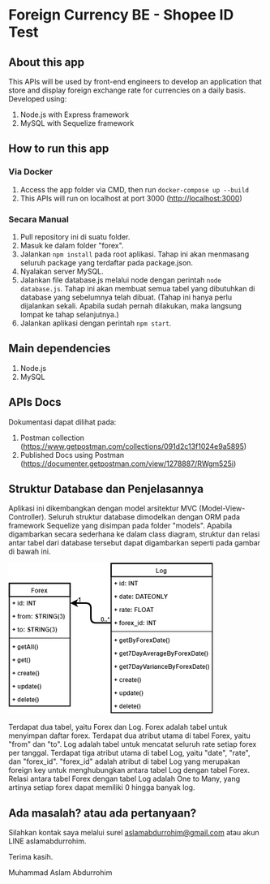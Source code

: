 # Foreign Currency BE - Shopee ID Test

## About this app
This APIs will be used by front-end engineers to develop an application that store and display foreign
exchange rate for currencies on a daily basis. Developed using:
1. Node.js with Express framework
2. MySQL with Sequelize framework

## How to run this app
### Via Docker
1. Access the app folder via CMD, then run `docker-compose up --build`
2. This APIs will run on localhost at port 3000 (<http://localhost:3000>)

### Secara Manual
1. Pull repository ini di suatu folder.
2. Masuk ke dalam folder "forex".
3. Jalankan `npm install` pada root aplikasi. Tahap ini akan menmasang seluruh package yang terdaftar pada package.json.
4. Nyalakan server MySQL.
5. Jalankan file database.js melalui node dengan perintah `node database.js`. Tahap ini akan membuat semua tabel yang dibutuhkan di database yang sebelumnya telah dibuat. (Tahap ini hanya perlu dijalankan sekali. Apabila sudah pernah dilakukan, maka langsung lompat ke tahap selanjutnya.)
5. Jalankan aplikasi dengan perintah `npm start`.

## Main dependencies
1. Node.js
2. MySQL

## APIs Docs
Dokumentasi dapat dilihat pada:
1. Postman collection (<https://www.getpostman.com/collections/091d2c13f1024e9a5895>)
2. Published Docs using Postman (<https://documenter.getpostman.com/view/1278887/RWgm525i>)

## Struktur Database dan Penjelasannya
Aplikasi ini dikembangkan dengan model arsitektur MVC (Model-View-Controller). Seluruh struktur database dimodelkan dengan ORM pada framework Sequelize yang disimpan pada folder "models". Apabila digambarkan secara sederhana ke dalam class diagram, struktur dan relasi antar tabel dari database tersebut dapat digambarkan seperti pada gambar di bawah ini.

![alt text](https://raw.githubusercontent.com/aslabd/shopee-be-test/master/forex/class-diagram.png "Class Diagram")

Terdapat dua tabel, yaitu Forex dan Log. Forex adalah tabel untuk menyimpan daftar forex. Terdapat dua atribut utama di tabel Forex, yaitu "from" dan "to". Log adalah tabel untuk mencatat seluruh rate setiap forex per tanggal. Terdapat tiga atribut utama di tabel Log, yaitu "date", "rate", dan "forex_id". "forex_id" adalah atribut di tabel Log yang merupakan foreign key untuk menghubungkan antara tabel Log dengan tabel Forex. Relasi antara tabel Forex dengan tabel Log adalah One to Many, yang artinya setiap forex dapat memiliki 0 hingga banyak log.

## Ada masalah? atau ada pertanyaan?
Silahkan kontak saya melalui surel aslamabdurrohim@gmail.com atau akun LINE aslamabdurrohim.

Terima kasih.

Muhammad Aslam Abdurrohim
